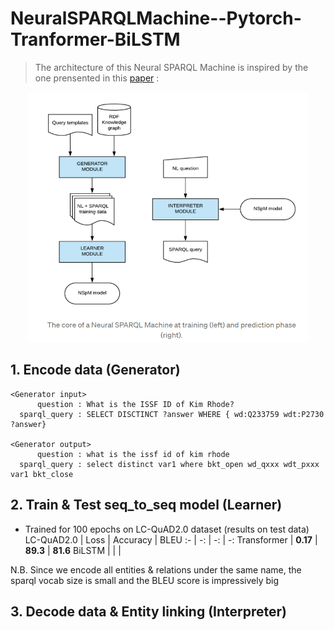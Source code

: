 # NeuralSPARQLMachine--Pytorch-Tranformer-BiLSTM
> The architecture of this Neural SPARQL Machine is inspired by the one prensented in this [paper](https://s3.eu-west-2.amazonaws.com/tsoru.aksw.org/neural-sparql-machines/soru-marx-semantics2017.html) :
<p align="center">
  <img src="https://github.com/gabguerin/NeuralSPARQLMachine--Pytorch-Tranformer-BiLSTM/blob/main/data/NSpM.PNG" width="450" height="400">
</p>

## 1. Encode data (Generator)
```sparql
<Generator input>
      question : What is the ISSF ID of Kim Rhode?
  sparql_query : SELECT DISCTINCT ?answer WHERE { wd:Q233759 wdt:P2730 ?answer}

<Generator output>
      question : what is the issf id of kim rhode
  sparql_query : select distinct var1 where bkt_open wd_qxxx wdt_pxxx var1 bkt_close
```

## 2. Train & Test seq_to_seq model (Learner)

- Trained for 100 epochs on LC-QuAD2.0 dataset (results on test data)
LC-QuAD2.0 | Loss | Accuracy | BLEU
:- | -: | -: | -:
Transformer | **0.17** | **89.3** | **81.6**
BiLSTM |  |  |

N.B. Since we encode all entities & relations under the same name, the sparql vocab size is small and the BLEU score is impressively big

## 3. Decode data & Entity linking (Interpreter)
